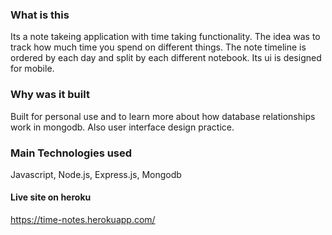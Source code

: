 ### What is this

Its a note takeing application with time taking functionality. The idea was to track how much time you spend on different things. The note timeline is ordered by each day and split by each different notebook. Its ui is designed for mobile.

### Why was it built

Built for personal use and to learn more about how database relationships work in mongodb. Also user interface design practice.

### Main Technologies used
Javascript, Node.js, Express.js, Mongodb
 
#### Live site on heroku
https://time-notes.herokuapp.com/
